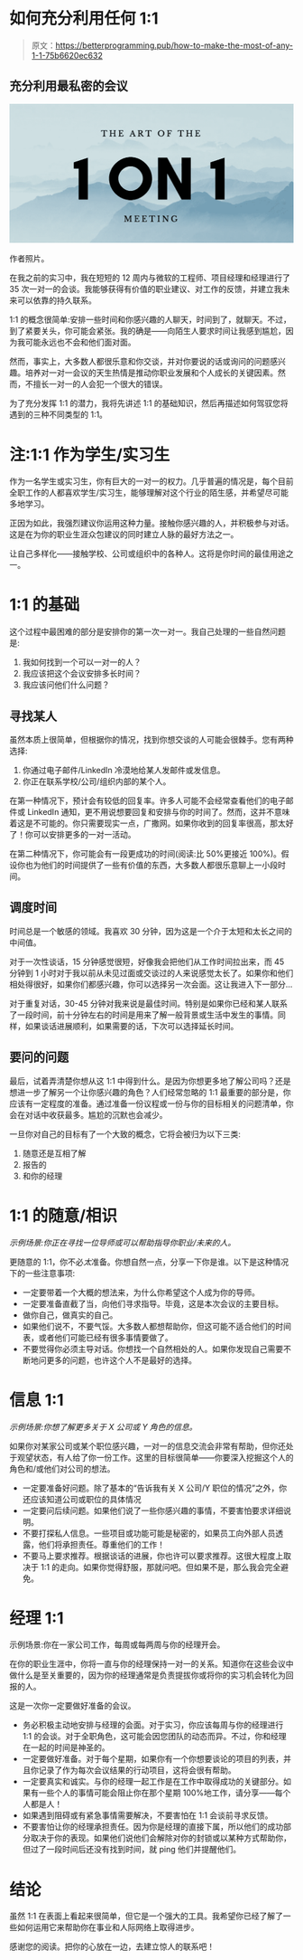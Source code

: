 # 如何充分利用任何 1:1

> 原文：<https://betterprogramming.pub/how-to-make-the-most-of-any-1-1-75b6620ec632>

## 充分利用最私密的会议

![](img/ce30c517c08305d58c8fb900c89f20d2.png)

作者照片。

在我之前的实习中，我在短短的 12 周内与微软的工程师、项目经理和经理进行了 35 次一对一的会谈。我能够获得有价值的职业建议、对工作的反馈，并建立我未来可以依靠的持久联系。

1:1 的概念很简单:安排一些时间和你感兴趣的人聊天，时间到了，就聊天。不过，到了紧要关头，你可能会紧张。我的确是——向陌生人要求时间让我感到尴尬，因为我可能永远也不会和他们面对面。

然而，事实上，大多数人都很乐意和你交谈，并对你要说的话或询问的问题感兴趣。培养对一对一会议的天生热情是推动你职业发展和个人成长的关键因素。然而，不擅长一对一的人会犯一个很大的错误。

为了充分发挥 1:1 的潜力，我将先讲述 1:1 的基础知识，然后再描述如何驾驭您将遇到的三种不同类型的 1:1。

# 注:1:1 作为学生/实习生

作为一名学生或实习生，你有巨大的一对一的权力。几乎普遍的情况是，每个目前全职工作的人都喜欢学生/实习生，能够理解对这个行业的陌生感，并希望尽可能多地学习。

正因为如此，我强烈建议你运用这种力量。接触你感兴趣的人，并积极参与对话。这是在为你的职业生涯众包建议的同时建立人脉的最好方法之一。

让自己多样化——接触学校、公司或组织中的各种人。这将是你时间的最佳用途之一。

# 1:1 的基础

这个过程中最困难的部分是安排你的第一次一对一。我自己处理的一些自然问题是:

1.  我如何找到一个可以一对一的人？
2.  我应该把这个会议安排多长时间？
3.  我应该问他们什么问题？

## 寻找某人

虽然本质上很简单，但根据你的情况，找到你想交谈的人可能会很棘手。您有两种选择:

1.  你通过电子邮件/LinkedIn 冷漠地给某人发邮件或发信息。
2.  你正在联系学校/公司/组织内部的某个人。

在第一种情况下，预计会有较低的回复率。许多人可能不会经常查看他们的电子邮件或 LinkedIn 通知，更不用说想要回复和安排与你的时间了。然而，这并不意味着这是不可能的。你只需要现实一点，广撒网。如果你收到的回复率很高，那太好了！你可以安排更多的一对一活动。

在第二种情况下，你可能会有一段更成功的时间(阅读:比 50%更接近 100%)。假设你也为他们的时间提供了一些有价值的东西，大多数人都很乐意聊上一小段时间。

## 调度时间

时间总是一个敏感的领域。我喜欢 30 分钟，因为这是一个介于太短和太长之间的中间值。

对于一次性谈话，15 分钟感觉很短，好像我会把他们从工作时间拉出来，而 45 分钟到 1 小时对于我以前从未见过面或交谈过的人来说感觉太长了。如果你和他们相处得很好，如果你们都感兴趣，你可以选择另一次会面。这让我进入下一部分…

对于重复对话，30-45 分钟对我来说是最佳时间。特别是如果你已经和某人联系了一段时间，前十分钟左右的时间是用来了解一般背景或生活中发生的事情。同样，如果谈话进展顺利，如果需要的话，下次可以选择延长时间。

## 要问的问题

最后，试着弄清楚你想从这 1:1 中得到什么。是因为你想更多地了解公司吗？还是想进一步了解另一个让你感兴趣的角色？人们经常忽略的 1:1 最重要的部分是，你应该有一定程度的准备。通过准备一份议程或一份与你的目标相关的问题清单，你会在对话中收获最多。尴尬的沉默也会减少。

一旦你对自己的目标有了一个大致的概念，它将会被归为以下三类:

1.  随意还是互相了解
2.  报告的
3.  和你的经理

# 1:1 的随意/相识

*示例场景:你正在寻找一位导师或可以帮助指导你职业/未来的人。*

更随意的 1:1，你不必*太*准备。你想自然一点，分享一下你是谁。以下是这种情况下的一些注意事项:

*   一定要带着一个大概的想法来，为什么你希望这个人成为你的导师。
*   一定要准备直截了当，向他们寻求指导。毕竟，这是本次会议的主要目标。
*   做你自己，做真实的自己。
*   如果他们说不，不要气馁。大多数人都想帮助你，但这可能不适合他们的时间表，或者他们可能已经有很多事情要做了。
*   不要觉得你必须主导对话。你想找一个自然相处的人。如果你发现自己需要不断地问更多的问题，也许这个人不是最好的选择。

# 信息 1:1

*示例场景:你想了解更多关于 X 公司或 Y 角色的信息。*

如果你对某家公司或某个职位感兴趣，一对一的信息交流会非常有帮助，但你还处于观望状态，有人给了你一份工作。这里的目标很简单——你要深入挖掘这个人的角色和/或他们对公司的想法。

*   一定要准备好问题。除了基本的“告诉我有关 X 公司/Y 职位的情况”之外，你还应该知道公司或职位的具体情况
*   一定要问后续问题。如果他们说了一些你感兴趣的事情，不要害怕要求详细说明。
*   不要打探私人信息。一些项目或功能可能是秘密的，如果员工向外部人员透露，他们将承担责任。尊重他们的工作！
*   不要马上要求推荐。根据谈话的进展，你也许可以要求推荐。这很大程度上取决于 1:1 的走向。如果你觉得舒服，那就问吧。但如果不是，那么我会完全避免。

# 经理 1:1

示例场景:你在一家公司工作，每周或每两周与你的经理开会。

在你的职业生涯中，你将一直与你的经理保持一对一的关系。知道你在这些会议中做什么是至关重要的，因为你的经理通常是负责提拔你或将你的实习机会转化为回报的人。

这是一次你一定要做好准备的会议。

*   务必积极主动地安排与经理的会面。对于实习，你应该每周与你的经理进行 1:1 的会谈。对于全职角色，这可能会因您团队的动态而异。不过，你和经理在一起的时间是神圣的。
*   一定要做好准备。对于每个星期，如果你有一个你想要谈论的项目的列表，并且你记录了作为每次会议结果的行动项目，这将会很有帮助。
*   一定要真实和诚实。与你的经理一起工作是在工作中取得成功的关键部分。如果有一些个人的事情可能会阻止你在那个星期 100%地工作，请分享——每个人都是人！
*   如果遇到阻碍或有紧急事情需要解决，不要害怕在 1:1 会谈前寻求反馈。
*   不要害怕让你的经理承担责任。因为你是经理的直接下属，所以他们的成功部分取决于你的表现。如果他们说他们会解除对你的封锁或以某种方式帮助你，但过了一段时间后还没有找到时间，就 ping 他们并提醒他们。

# 结论

虽然 1:1 在表面上看起来很简单，但它是一个强大的工具。我希望你已经了解了一些如何运用它来帮助你在事业和人际网络上取得进步。

感谢您的阅读。把你的心放在一边，去建立惊人的联系吧！